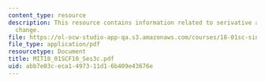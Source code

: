 ```yaml
---
content_type: resource
description: This resource contains information related to serivative as a rate of
  change.
file: https://ol-ocw-studio-app-qa.s3.amazonaws.com/courses/18-01sc-single-variable-calculus-fall-2010/abb7e03ceca1497311d16b409e43676e_MIT18_01SCF10_Ses3c.pdf
file_type: application/pdf
resourcetype: Document
title: MIT18_01SCF10_Ses3c.pdf
uid: abb7e03c-eca1-4973-11d1-6b409e43676e
---
```

